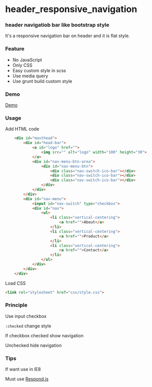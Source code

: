 header_responsive_navigation
============================

### header navigatiob bar like bootstrap style

It's a responsive navigation bar on header and it is flat style.

### Feature

* No JavaScript
* Only CSS
* Easy custom style in scss
* Use media query
* Use grunt build custom style

### Demo

[Demo](http://tedshd.github.io/header_responsive_navigation/)

### Usage

Add HTML code

```html
    <div id="masthead">
        <div id="head-bar">
            <a id="logo" href="">
                <img src="" alt="logo" width="100" height="30">
            </a>
            <div id="nav-menu-btn-area">
                <div id="nav-menu-btn">
                    <div class="nav-switch-ico-bar"></div>
                    <div class="nav-switch-ico-bar"></div>
                    <div class="nav-switch-ico-bar"></div>
                </div>
            </div>
        </div>
        <div id="nav-menu">
            <input id="nav-switch" type="checkbox">
            <div id="nav">
                <ul>
                    <li class="vertical-centering">
                        <a href="">About</a>
                    </li>
                    <li class="vertical-centering">
                        <a href="">Product</a>
                    </li>
                    <li class="vertical-centering">
                        <a href="">Contact</a>
                    </li>
                </ul>
            </div>
        </div>
    </div>
```

Load CSS

```html
<link rel="stylesheet" href="css/style.css">
```

### Principle

Use input checkbox

`:checked` change style

If checkbox checked show navigation

Unchecked hide navigation

### Tips

If want use in IE8

Must use [Respond.js](https://github.com/scottjehl/Respond)
